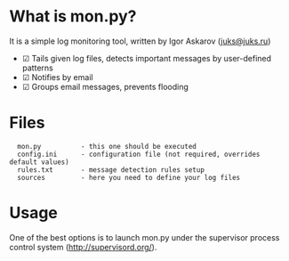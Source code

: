 # What is mon.py?

It is a simple log monitoring tool, written by Igor Askarov (juks@juks.ru)

- ☑ Tails given log files, detects important messages by user-defined patterns
- ☑ Notifies by email
- ☑ Groups email messages, prevents flooding

# Files

      mon.py          - this one should be executed
      config.ini      - configuration file (not required, overrides default values)
      rules.txt       - message detection rules setup
      sources         - here you need to define your log files

# Usage

One of the best options is to launch mon.py under the supervisor process control system (http://supervisord.org/).

